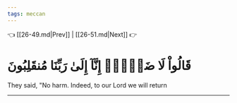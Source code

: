 ```yaml
---
tags: meccan
---
```


👈 [[26-49.md|Prev]] | [[26-51.md|Next]] 👉

# قَالُواْ لَا ضَيۡرَۖ إِنَّآ إِلَىٰ رَبِّنَا مُنقَلِبُونَ

They said, "No harm. Indeed, to our Lord we will return

---


